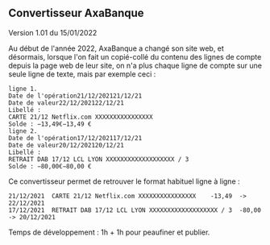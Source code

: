 Convertisseur AxaBanque
---

Version 1.01 du 15/01/2022

Au début de l'année 2022, AxaBanque a changé son site web, et désormais, lorsque l'on fait un copié-collé du contenu des lignes de compte depuis la page web de leur site, on n'a plus chaque ligne de compte sur une seule ligne de texte, mais par exemple ceci :

```
ligne 1.
Date de l'opération21/12/202121/12/21
Date de valeur22/12/202122/12/21
Libellé :
CARTE 21/12 Netflix.com XXXXXXXXXXXXXXXX
Solde : −13,49€−13,49 €
ligne 2.
Date de l'opération17/12/202117/12/21
Date de valeur20/12/202120/12/21
Libellé :
RETRAIT DAB 17/12 LCL LYON XXXXXXXXXXXXXXXXXXX / 3
Solde : −80,00€−80,00 €
```

Ce convertisseur permet de retrouver le format habituel ligne à ligne :

```
21/12/2021	CARTE 21/12 Netflix.com XXXXXXXXXXXXXXXX	-13,49 	-> 22/12/2021
17/12/2021	RETRAIT DAB 17/12 LCL LYON XXXXXXXXXXXXXXXXXXX / 3	-80,00 	-> 20/12/2021
```

Temps de développement : 1h + 1h pour peaufiner et publier.